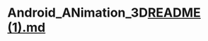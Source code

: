 # Android_ANimation_3D[README (1).md](https://github.com/KOKADWARAkshay/Android_ANimation_3D/files/8238186/README.1.md)
